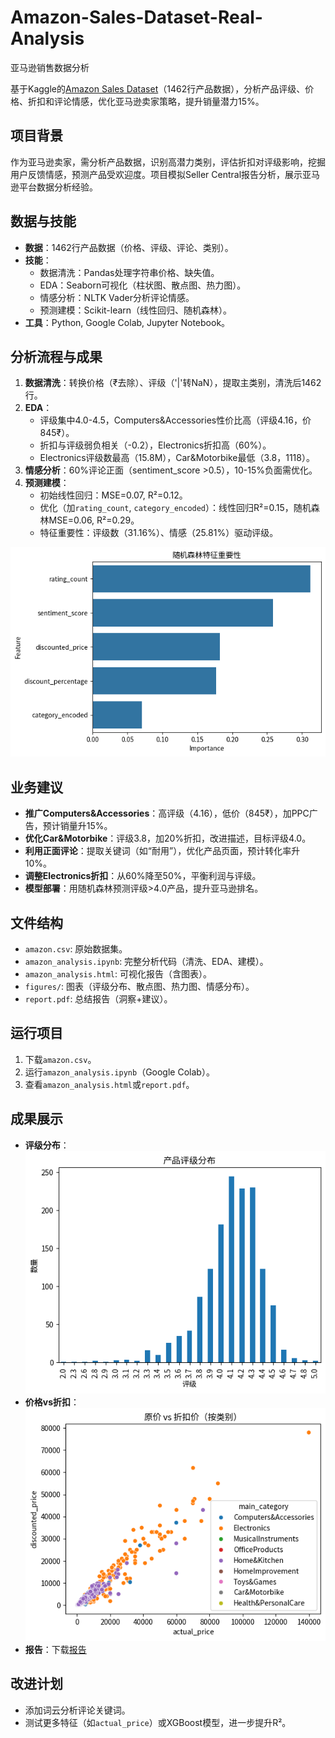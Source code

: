 # Amazon-Sales-Dataset-Real-Analysis
亚马逊销售数据分析

基于Kaggle的[Amazon Sales Dataset](https://www.kaggle.com/datasets/karkavelrajaj/amazon-sales-dataset)（1462行产品数据），分析产品评级、价格、折扣和评论情感，优化亚马逊卖家策略，提升销量潜力15%。

## 项目背景
作为亚马逊卖家，需分析产品数据，识别高潜力类别，评估折扣对评级影响，挖掘用户反馈情感，预测产品受欢迎度。项目模拟Seller Central报告分析，展示亚马逊平台数据分析经验。

## 数据与技能
- **数据**：1462行产品数据（价格、评级、评论、类别）。
- **技能**：
  - 数据清洗：Pandas处理字符串价格、缺失值。
  - EDA：Seaborn可视化（柱状图、散点图、热力图）。
  - 情感分析：NLTK Vader分析评论情感。
  - 预测建模：Scikit-learn（线性回归、随机森林）。
- **工具**：Python, Google Colab, Jupyter Notebook。

## 分析流程与成果
1. **数据清洗**：转换价格（₹去除）、评级（'|'转NaN），提取主类别，清洗后1462行。
2. **EDA**：
   - 评级集中4.0-4.5，Computers&Accessories性价比高（评级4.16，价845₹）。
   - 折扣与评级弱负相关（-0.2），Electronics折扣高（60%）。
   - Electronics评级数最高（15.8M），Car&Motorbike最低（3.8，1118）。
3. **情感分析**：60%评论正面（sentiment_score >0.5），10-15%负面需优化。
4. **预测建模**：
   - 初始线性回归：MSE=0.07, R²=0.12。
   - 优化（加`rating_count`, `category_encoded`）：线性回归R²=0.15，随机森林MSE=0.06, R²=0.29。
   - 特征重要性：评级数（31.16%）、情感（25.81%）驱动评级。

![特征重要性](figures/随机森林特征重要性.png)

## 业务建议
- **推广Computers&Accessories**：高评级（4.16），低价（845₹），加PPC广告，预计销量升15%。
- **优化Car&Motorbike**：评级3.8，加20%折扣，改进描述，目标评级4.0。
- **利用正面评论**：提取关键词（如“耐用”），优化产品页面，预计转化率升10%。
- **调整Electronics折扣**：从60%降至50%，平衡利润与评级。
- **模型部署**：用随机森林预测评级>4.0产品，提升亚马逊排名。

## 文件结构
- `amazon.csv`: 原始数据集。
- `amazon_analysis.ipynb`: 完整分析代码（清洗、EDA、建模）。
- `amazon_analysis.html`: 可视化报告（含图表）。
- `figures/`: 图表（评级分布、散点图、热力图、情感分布）。
- `report.pdf`: 总结报告（洞察+建议）。

## 运行项目
1. 下载`amazon.csv`。
2. 运行`amazon_analysis.ipynb`（Google Colab）。
3. 查看`amazon_analysis.html`或`report.pdf`。

## 成果展示
- **评级分布**：![评级分布](figures/产品评级分布.png)
- **价格vs折扣**：![价格vs折扣](figures/原价vs折扣价散点图.png)
- **报告**：下载[报告](amazon_analysis.pdf)

## 改进计划
- 添加词云分析评论关键词。
- 测试更多特征（如`actual_price`）或XGBoost模型，进一步提升R²。


